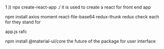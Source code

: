 1 ))
npx create-react-app ./ 
it is used to create a react for front end app

npm install axios moment react-file-base64 redux-thunk redux check each for they stand for

app.js rafc 

npm install @material-ui/core 
the future of the package for user interface
